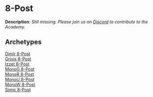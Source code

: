 <!-- This page is automatically generated by Myr: do not update it manually. -->
<!-- Changes directly applied here will be lost. -->
<!-- If you plan to update this page, please update the template at https://github.com/Pauperformance/pauperformance-bot -->
<!-- Templates can be found under pauperformance-bot/resources/templates/ -->
# 8-Post

**Description**: _Still missing. Please join us on [Discord](https://discord.gg/fYQbpjjkQ3) to contribute to the Academy._

## **Archetypes**

[Dimir 8-Post](../archetypes/Dimir%208-Post.html)  
[Grixis 8-Post](../archetypes/Grixis%208-Post.html)  
[Izzet 8-Post](../archetypes/Izzet%208-Post.html)  
[MonoG 8-Post](../archetypes/MonoG%208-Post.html)  
[MonoR 8-Post](../archetypes/MonoR%208-Post.html)  
[MonoU 8-Post](../archetypes/MonoU%208-Post.html)  
[MonoW 8-Post](../archetypes/MonoW%208-Post.html)  
[Simic 8-Post](../archetypes/Simic%208-Post.html)  

